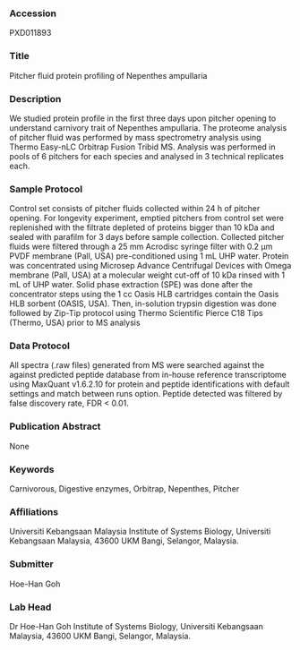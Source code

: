 ### Accession
PXD011893

### Title
Pitcher fluid protein profiling of Nepenthes ampullaria

### Description
We studied protein profile in the first three days upon pitcher opening to understand carnivory trait of Nepenthes ampullaria. The proteome analysis of pitcher fluid was performed by mass spectrometry analysis using Thermo Easy-nLC Orbitrap Fusion Tribid MS. Analysis was performed in pools of 6 pitchers for each species and analysed in 3 technical replicates each.

### Sample Protocol
Control set consists of pitcher fluids collected within 24 h of pitcher opening. For longevity experiment, emptied pitchers from control set were replenished with the filtrate depleted of proteins bigger than 10 kDa and sealed with parafilm for 3 days before sample collection. Collected pitcher fluids were filtered through a 25 mm Acrodisc syringe filter with 0.2 μm PVDF membrane (Pall, USA) pre-conditioned using 1 mL UHP water. Protein was concentrated using Microsep Advance Centrifugal Devices with Omega membrane (Pall, USA) at a molecular weight cut-off of 10 kDa rinsed with 1 mL of UHP water. Solid phase extraction (SPE) was done after the concentrator steps using the 1 cc Oasis HLB cartridges contain the Oasis HLB sorbent (OASIS, USA). Then, in-solution trypsin digestion was done followed by Zip-Tip protocol using Thermo Scientific Pierce C18 Tips (Thermo, USA) prior to MS analysis

### Data Protocol
All spectra (.raw files) generated from MS were searched against the against predicted peptide database from in-house reference transcriptome using MaxQuant v1.6.2.10 for protein and peptide identifications with default settings and match between runs option. Peptide detected was filtered by false discovery rate, FDR < 0.01.

### Publication Abstract
None

### Keywords
Carnivorous, Digestive enzymes, Orbitrap, Nepenthes, Pitcher

### Affiliations
Universiti Kebangsaan Malaysia
Institute of Systems Biology, Universiti Kebangsaan Malaysia, 43600 UKM Bangi, Selangor, Malaysia.

### Submitter
Hoe-Han Goh

### Lab Head
Dr Hoe-Han Goh
Institute of Systems Biology, Universiti Kebangsaan Malaysia, 43600 UKM Bangi, Selangor, Malaysia.


